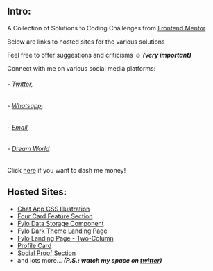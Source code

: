 ## Intro:

A Collection of Solutions to Coding Challenges from [Frontend Mentor][frontendmentor]

Below are links to hosted sites for the various solutions

Feel free to offer suggestions and criticisms ☺ ***(very important)***

Connect with me on various social media platforms:
###### - [Twitter][twitter],
###### - [Whatsapp][whatsapp],
###### - [Email][email],
###### - [Dream World][dreamworld]

Click [here][donate] if you want to dash me money!

## Hosted Sites:
- [Chat App CSS Illustration][chat app]
- [Four Card Feature Section][four cards]
- [Fylo Data Storage Component][fylo data storage]
- [Fylo Dark Theme Landing Page][fylo dark theme]
- [Fylo Landing Page - Two-Column][fylo landing page]
- [Profile Card][profile card]
- [Social Proof Section][social proof]
- and lots more... ***(P.S.: watch my space on [twitter][twitter])***


<!-- Reference links -->
[frontendmentor]: https://www.frontendmentor.io
[twitter]: https://www.twitter.com/zeroth-bravo
[whatsapp]: https://wa.me/2347088148692
[email]: mailto:adevcalledbravo@gmail.com
[dreamworld]: https://127.0.0.1
[donate]: https://dashboard.flutterwave.com/donate/mmwc1cohivbb
[chat app]: https://zeroth-bravo.github.io/Frontend_Mentor_Tasks/Chat%20App%20Css%20Illustration/index.html
[four cards]: https://zeroth-bravo.github.io/Frontend_Mentor_Tasks/Four%20Card%20Feature%20Section/index.html
[fylo data storage]: https://zeroth-bravo.github.io/Frontend_Mentor_Tasks/Fylo%20Data%20Storage%20Component/index.html
[fylo landing page]: https://zeroth-bravo.github.io/Frontend_Mentor_Tasks/Fylo%20Landing%20Page%20-%20Two-column/index.html
[fylo dark theme]: https://zeroth-bravo.github.io/Frontend_Mentor_Tasks/Fylo%20Dark%20Theme%20Landing%20Page/index.html
[profile card]: https://zeroth-bravo.github.io/Frontend_Mentor_Tasks/Profile%20Card/index.html
[social proof]: https://zeroth-bravo.github.io/Frontend_Mentor_Tasks/Social%20Proof%20Section/index.html
